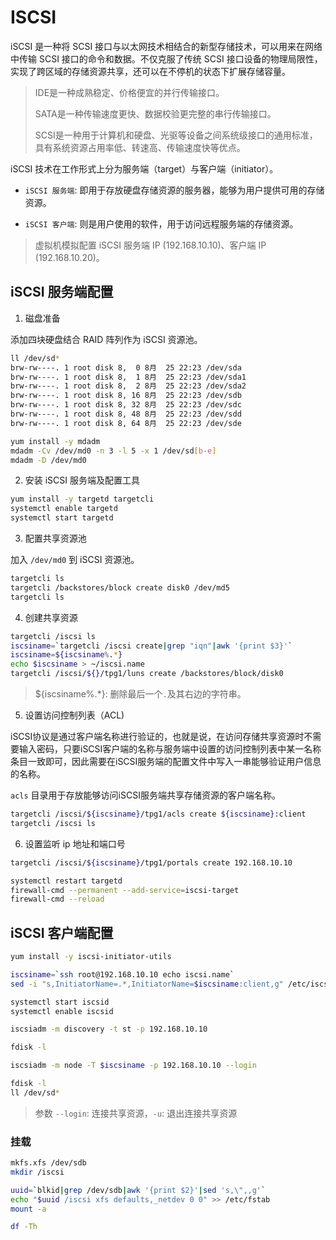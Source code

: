 <!--
 * @Author: jangrui
 * @Date: 2019-07-31 07:48:24
 * @LastEditors: jangrui
 * @LastEditTime: 2019-08-26 04:45:48
 * @version: 
 * @Descripttion: 
 -->

# ISCSI

iSCSI 是一种将 SCSI 接口与以太网技术相结合的新型存储技术，可以用来在网络中传输 SCSI 接口的命令和数据。不仅克服了传统 SCSI 接口设备的物理局限性，实现了跨区域的存储资源共享，还可以在不停机的状态下扩展存储容量。

> IDE是一种成熟稳定、价格便宜的并行传输接口。
>
> SATA是一种传输速度更快、数据校验更完整的串行传输接口。
>
> SCSI是一种用于计算机和硬盘、光驱等设备之间系统级接口的通用标准，具有系统资源占用率低、转速高、传输速度快等优点。

iSCSI 技术在工作形式上分为服务端（target）与客户端（initiator）。

- `iSCSI 服务端`: 即用于存放硬盘存储资源的服务器，能够为用户提供可用的存储资源。

- `iSCSI 客户端`: 则是用户使用的软件，用于访问远程服务端的存储资源。

> 虚拟机模拟配置 iSCSI 服务端 IP (192.168.10.10)、客户端 IP (192.168.10.20)。

## iSCSI 服务端配置

1. 磁盘准备

添加四块硬盘结合 RAID 阵列作为 iSCSI 资源池。

```bash
ll /dev/sd*
brw-rw----. 1 root disk 8,  0 8月  25 22:23 /dev/sda
brw-rw----. 1 root disk 8,  1 8月  25 22:23 /dev/sda1
brw-rw----. 1 root disk 8,  2 8月  25 22:23 /dev/sda2
brw-rw----. 1 root disk 8, 16 8月  25 22:23 /dev/sdb
brw-rw----. 1 root disk 8, 32 8月  25 22:23 /dev/sdc
brw-rw----. 1 root disk 8, 48 8月  25 22:23 /dev/sdd
brw-rw----. 1 root disk 8, 64 8月  25 22:23 /dev/sde

yum install -y mdadm
mdadm -Cv /dev/md0 -n 3 -l 5 -x 1 /dev/sd[b-e]
mdadm -D /dev/md0
```

2. 安装 iSCSI 服务端及配置工具

```bash
yum install -y targetd targetcli
systemctl enable targetd
systemctl start targetd
```

3. 配置共享资源池

加入 `/dev/md0` 到 iSCSI 资源池。

```bash
targetcli ls
targetcli /backstores/block create disk0 /dev/md5
targetcli ls
```

4. 创建共享资源

```bash
targetcli /iscsi ls
iscsiname=`targetcli /iscsi create|grep "iqn"|awk '{print $3}'`
iscsiname=${iscsiname%.*}
echo $iscsiname > ~/iscsi.name
targetcli /iscsi/${}/tpg1/luns create /backstores/block/disk0
```

> ${iscsiname%.*}: 删除最后一个`.`及其右边的字符串。

5. 设置访问控制列表（ACL)

iSCSI协议是通过客户端名称进行验证的，也就是说，在访问存储共享资源时不需要输入密码，只要iSCSI客户端的名称与服务端中设置的访问控制列表中某一名称条目一致即可，因此需要在iSCSI服务端的配置文件中写入一串能够验证用户信息的名称。

`acls` 目录用于存放能够访问iSCSI服务端共享存储资源的客户端名称。

```bash
targetcli /iscsi/${iscsiname}/tpg1/acls create ${iscsiname}:client
targetcli /iscsi ls
```

6. 设置监听 ip 地址和端口号

```bash
targetcli /iscsi/${iscsiname}/tpg1/portals create 192.168.10.10

systemctl restart targetd
firewall-cmd --permanent --add-service=iscsi-target
firewall-cmd --reload
```

## iSCSI 客户端配置

```bash
yum install -y iscsi-initiator-utils

iscsiname=`ssh root@192.168.10.10 echo iscsi.name`
sed -i "s,InitiatorName=.*,InitiatorName=$iscsiname:client,g" /etc/iscsi/initiatorname.iscsi

systemctl start iscsid
systemctl enable iscsid

iscsiadm -m discovery -t st -p 192.168.10.10

fdisk -l

iscsiadm -m node -T $iscsiname -p 192.168.10.10 --login

fdisk -l
ll /dev/sd*
```

> 参数 `--login`: 连接共享资源，`-u`: 退出连接共享资源

### 挂载

```bash
mkfs.xfs /dev/sdb
mkdir /iscsi

uuid=`blkid|grep /dev/sdb|awk '{print $2}'|sed 's,\",,g'`
echo "$uuid /iscsi xfs defaults,_netdev 0 0" >> /etc/fstab
mount -a

df -Th
```
